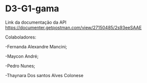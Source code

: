 # D3-G1-gama

Link da documentação da API https://documenter.getpostman.com/view/27150485/2s93eeSAAE

Colaboladores:

-Fernanda Alexandre Mancini;

-Maycon André;

-Pedro Nunes;

-Thaynara Dos santos Alves Colonese
